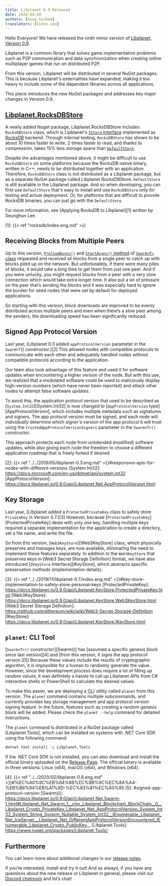 ```yaml
---
title: Libplanet 0.9 Released
date: 2020-04-28
authors: [hong.minhee]
translators: [kidon.seo]
---
```


Hello Everyone! We have released the ninth minor version of [Libplanet], [Version 0.9][0.9.0].

Libplanet is a common library that solves game implementation problems such as P2P communication and data synchronization when creating online multiplayer games that run on distributed P2P.

From this version, Libplanet will be distributed in several NuGet packages. This is because Libplanet's externalities have expanded, making it too heavy to include some of the dependent libraries across all applications.

This piece introduces the new NuGet packages and addresses key major changes in Version 0.9.


[Libplanet]: https://libplanet.io/
[0.9.0]: https://github.com/planetarium/libplanet/releases/tag/0.9.0


[Libplanet.RocksDBStore]
------------------------

A newly added Nuget package, Libplanet.RocksDBStore includes `RocksDBStore` class, which is Lipblanet's [`IStore` interface][IStore] implemented as [RocksDB] backend. Through internal testing, `RocksDBStore` has shown to be about 10 times faster to write, 2 times faster to read, and thanks to compression, takes 15% less storage space than [`DefaultStore`][DefaultStore].

Despite the advantages mentioned above, it might be difficult to use `RocksDBStore` on some platforms because the RocksDB native binary, written in C++, needs to be distributed together with an application.
Therefore, `RocksDBStore` class is not distributed as a Libplanet package, but as a separate NuGet package called Libplanet.RocksDBStore. `DefaultStore` is still available in the Libplanet package. And so when developing, you can first use `DefaultStore` that's easy to install and use `RocksDBStore` only for testing and actual deployment. Or, for platforms that are difficult to provide RocksDB binaries, you can just go with the `DefaultStore`.

For more information, see [Applying RocksDB to Libplanet][1] written by Seunghun Lee.

[Libplanet.RocksDBStore]: https://www.nuget.org/packages/Libplanet.RocksDBStore/
[IStore]: https://docs.libplanet.io/0.9.0/api/Libplanet.Store.IStore.html
[RocksDB]: https://rocksdb.org/
[DefaultStore]: https://docs.libplanet.io/0.9.0/api/Libplanet.Store.DefaultStore.html
[1]: {{< ref "rocksdb/index.eng.md" >}}


Receiving Blocks from Multiple Peers
------------------------------------

Up to this version, [`PreloadAsync()`][Swarm.PreloadAsync] and [`StartAsync()` method][Swarm.StartAsync] of [`Swarm<T>` class][Swarm] requested and received all blocks from a single peer to catch up with blocks piled up on the network. But unfortunately, if there were many piles of blocks, it would take a long time to get them from just one peer.
And if you were unlucky, you might request blocks from a peer with a very slow connection which would take extra longer time. It also put a lot of pressure on the peer that’s sending the blocks and it was especially hard to ignore the burden for seed nodes that were set by default for deployed applications.

So starting with this version, block downloads are improved to be evenly distributed across multiple peers and even when there’s a slow peer among the senders, the downloading speed has been significantly reduced. 


[Swarm]: https://docs.libplanet.io/0.9.0/api/Libplanet.Net.Swarm-1.html
[Swarm.PreloadAsync]: https://docs.libplanet.io/0.9.0/api/Libplanet.Net.Swarm-1.html#Libplanet_Net_Swarm_1_PreloadAsync_System_Nullable_TimeSpan__IProgress_Libplanet_Net_PreloadState__IImmutableSet_Libplanet_Address__EventHandler_Libplanet_Net_PreloadBlockDownloadFailEventArgs__CancellationToken_
[Swarm.StartAsync]: https://docs.libplanet.io/0.9.0/api/Libplanet.Net.Swarm-1.html#Libplanet_Net_Swarm_1_StartAsync_TimeSpan_TimeSpan_CancellationToken_


Signed App Protocol Version
---------------------------

Last year, [Libplanet 0.3 added `appProtocolVersion` parameter in the `Swarm<T`() constructor.][2] This allowed nodes with compatible protocols to communicate with each other and adequately handled nodes without compatible protocols according to the application.

Our team also took advantage of this feature and used it for software updates when encountering a higher version of the node. But with this use, we realized that a modulated software could be used to maliciously display high-version numbers (which have never been reported) and attack other nodes to attempt false software updates.

To avoid this, the application protocol version that used to be described as [`System.Int32`][System.Int32] is now changed to [`AppProtocolVersion` type][AppProtocolVersion], which includes multiple metadata such as signatures and signers. The app protocol version must be signed, and each node will *individually* determine which signer's version of the app protocol it will trust using the `trustedAppProtocolVersionSigners` parameter in the `Swarm<T>()` constructor.

This approach protects each node from unintended (modified) software updates, while also giving each node the freedom to choose a different application roadmap that is freely forked if desired.


[2]: {{< ref "../../2019/05/libplanet-0.3.eng.md" >}}#responsive-apis-for-nodes-with-different-versions
[System.Int32]: https://docs.microsoft.com/en-us/dotnet/api/system.int32
[AppProtocolVersion]: https://docs.libplanet.io/0.9.0/api/Libplanet.Net.AppProtocolVersion.html


Key Storage
-----------

Last year, [Libplanet added a `ProtectedPrivateKey` class to safely store `PrivateKey` in Version 0.7.][3] However, because [`ProtectedPrivateKey`][ProtectedPrivateKey] deals with only one key, handling multiple keys required a separate implementation for the application to create a directory, set a file name, and write the file.

So from this version, [`Web3KeyStore`][Web3KeyStore] class, which physically preserves and manages keys, are now available, eliminating the need to implement these features separately. In addition to the `Web3KeyStore` that preserves keys in [Web3 Secret Storage Definition] format, we have also introduced [`IKeyStore` Interface][IKeyStore], which abstracts specific preservation methods (implementation details).


[3]: {{< ref "../../2019/11/libplanet-0.7/index.eng.md" >}}#key-store-implementation-to-safely-store-personal-keys
[ProtectedPrivateKey]: https://docs.libplanet.io/0.9.0/api/Libplanet.KeyStore.ProtectedPrivateKey.html
[Web3KeyStore]: https://docs.libplanet.io/0.9.0/api/Libplanet.KeyStore.Web3KeyStore.html
[Web3 Secret Storage Definition]: https://github.com/ethereum/wiki/wiki/Web3-Secret-Storage-Definition
[IKeyStore]: https://docs.libplanet.io/0.9.0/api/Libplanet.KeyStore.IKeyStore.html


`planet`: CLI Tool
---------------------

[`Swarm<T>()` constructor][Swarm()] has [assumed a specific genesis block since last version][4] and [from this version, it signs the app protocol version.][5] Because these values include the results of cryptographic algorithm, it is impossible for a human to randomly generate the value. However, since the development process does require a lot of filling up random values, it was definitely a hassle to call up Libplanet APIs from C# interactive shells or PowerShell to calculate the desired values.

To make this easier, we are deploying a <abbr title="command-line interface">CLI</abbr> utility called `planet` from this version. The `planet` command contains multiple subcommands, and currently provides key storage management and app protocol version signing feature. In the future, features such as creating a random genesis block will be added. Please check the `planet --help` command for detailed instructions.

The `planet` command is distributed in a NuGet package called [Libplanet.Tools], which can be installed on systems with .NET Core SDK using the following command:


~~~~ bash
dotnet tool install -g Libplanet.Tools
~~~~


If the .NET Core SDK is not installed, you can also download and install the official binary uploaded on the [Release Page][0.9.0]. The official binary is available in three versions: Linux (x64), macOS (x64), and Windows (x64).


[4]: {{< ref "../../2020/02/libplanet-0.8.eng.md" >}}#%EC%A0%9C%EB%84%88%EC%8B%9C%EC%8A%A4-%EB%B8%94%EB%A1%9D-%EC%83%81%EC%A0%95
[5]: #signed-app-protocol-version
[Swarm()]: https://docs.libplanet.io/0.9.0/api/Libplanet.Net.Swarm-1.html#Libplanet_Net_Swarm_1__ctor_Libplanet_Blockchain_BlockChain__0__Libplanet_Crypto_PrivateKey_Libplanet_Net_AppProtocolVersion_System_Int32_System_String_System_Nullable_System_Int32__IEnumerable_Libplanet_Net_IceServer__Libplanet_Net_DifferentAppProtocolVersionEncountered_IEnumerable_Libplanet_Crypto_PublicKey__
[Libplanet.Tools]: https://www.nuget.org/packages/Libplanet.Tools/


Furthermore
-----------

You can learn more about additional changes in our [release notes][0.9.0].

If you’re interested, install and try it out! And as always, if you have any questions about the new release or Libplanet in general, please visit our [Discord chatroom][Discord] and let’s chat!

[Nine Chronicles]: https://nine-chronicles.com/
[Discord]: https://discord.gg/planetarium
